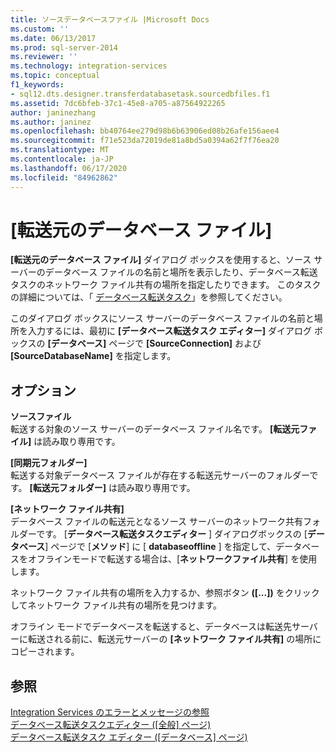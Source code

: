 ```yaml
---
title: ソースデータベースファイル |Microsoft Docs
ms.custom: ''
ms.date: 06/13/2017
ms.prod: sql-server-2014
ms.reviewer: ''
ms.technology: integration-services
ms.topic: conceptual
f1_keywords:
- sql12.dts.designer.transferdatabasetask.sourcedbfiles.f1
ms.assetid: 7dc6bfeb-37c1-45e8-a705-a87564922265
author: janinezhang
ms.author: janinez
ms.openlocfilehash: bb40764ee279d98b6b63906ed08b26afe156aee4
ms.sourcegitcommit: f71e523da72019de81a8bd5a0394a62f7f76ea20
ms.translationtype: MT
ms.contentlocale: ja-JP
ms.lasthandoff: 06/17/2020
ms.locfileid: "84962862"
---
```

# <a name="source-database-files"></a>[転送元のデータベース ファイル]
  **[転送元のデータベース ファイル]** ダイアログ ボックスを使用すると、ソース サーバーのデータベース ファイルの名前と場所を表示したり、データベース転送タスクのネットワーク ファイル共有の場所を指定したりできます。 このタスクの詳細については、「 [データベース転送タスク](control-flow/transfer-database-task.md)」を参照してください。  
  
 このダイアログ ボックスにソース サーバーのデータベース ファイルの名前と場所を入力するには、最初に **[データベース転送タスク エディター]** ダイアログ ボックスの **[データベース]** ページで **[SourceConnection]** および **[SourceDatabaseName]** を指定します。  
  
## <a name="options"></a>オプション  
 **ソースファイル**  
 転送する対象のソース サーバーのデータベース ファイル名です。 **[転送元ファイル]** は読み取り専用です。  
  
 **[同期元フォルダー]**  
 転送する対象データベース ファイルが存在する転送元サーバーのフォルダーです。 **[転送元フォルダー]** は読み取り専用です。  
  
 **[ネットワーク ファイル共有]**  
 データベース ファイルの転送元となるソース サーバーのネットワーク共有フォルダーです。 [**データベース転送タスクエディター** ] ダイアログボックスの [**データベース**] ページで [**メソッド**] に [ **databaseoffline** ] を指定して、データベースをオフラインモードで転送する場合は、[**ネットワークファイル共有**] を使用します。  
  
 ネットワーク ファイル共有の場所を入力するか、参照ボタン **([...])** をクリックしてネットワーク ファイル共有の場所を見つけます。  
  
 オフライン モードでデータベースを転送すると、データベースは転送先サーバーに転送される前に、転送元サーバーの **[ネットワーク ファイル共有]** の場所にコピーされます。  
  
## <a name="see-also"></a>参照  
 [Integration Services のエラーとメッセージの参照](../../2014/integration-services/integration-services-error-and-message-reference.md)   
 [データベース転送タスクエディター &#40;[全般] ページ&#41;](general-page-of-integration-services-designers-options.md)   
 [データベース転送タスク エディター ([データベース] ページ)](../../2014/integration-services/transfer-database-task-editor-databases-page.md)  
  
  
